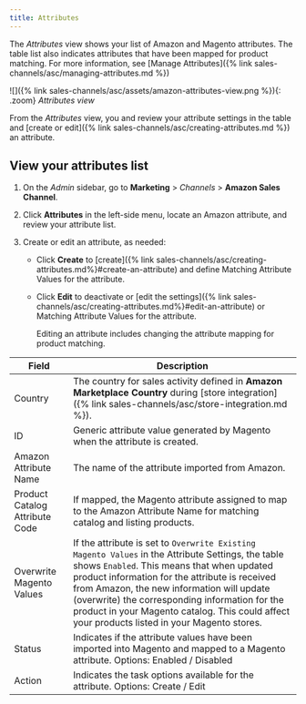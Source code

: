 ```yaml
---
title: Attributes
---
```



The _Attributes_ view shows your list of Amazon and Magento attributes. The table list also indicates attributes that have been mapped for product matching. For more information, see [Manage Attributes]({% link sales-channels/asc/managing-attributes.md %})

![]({% link sales-channels/asc/assets/amazon-attributes-view.png %}){: .zoom}
_Attributes view_

From the _Attributes_ view, you and review your attribute settings in the table and [create or edit]({% link sales-channels/asc/creating-attributes.md %}) an attribute.

## View your attributes list

1. On the _Admin_ sidebar, go to **Marketing** > _Channels_ > **Amazon Sales Channel**.

1. Click **Attributes** in the left-side menu, locate an Amazon attribute, and review your attribute list.

1. Create or edit an attribute, as needed:

   - Click **Create** to [create]({% link sales-channels/asc/creating-attributes.md%}#create-an-attribute) and define Matching Attribute Values for the attribute.

   - Click **Edit** to deactivate or [edit the settings]({% link sales-channels/asc/creating-attributes.md%}#edit-an-attribute) or Matching Attribute Values for the attribute.

      Editing an attribute includes changing the attribute mapping for product matching.

|Field|Description|
|--- |--- |
|Country|The country for sales activity defined in  **Amazon Marketplace Country** during [store integration]({% link sales-channels/asc/store-integration.md %}).|
|ID|Generic attribute value generated by Magento when the attribute is created.|
|Amazon Attribute Name|The name of the attribute imported from Amazon.|
|Product Catalog Attribute Code|If mapped, the Magento attribute assigned to map to the Amazon Attribute Name for matching catalog and listing products.|
|Overwrite Magento Values|If the attribute is set to `Overwrite Existing Magento Values` in the Attribute Settings, the table shows `Enabled`. This means that when updated product information for the attribute is received from Amazon, the new information will update (overwrite) the corresponding information for the product in your Magento catalog. This could affect your products listed in your Magento stores.|
|Status|Indicates if the attribute values have been imported into Magento and mapped to a Magento attribute. Options: Enabled / Disabled|
|Action|Indicates the task options available for the attribute. Options: Create / Edit|
